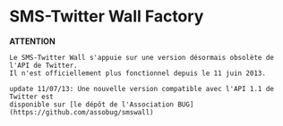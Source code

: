 SMS-Twitter Wall Factory
================================

__ATTENTION__

	Le SMS-Twitter Wall s'appuie sur une version désormais obsolète de l'API de Twitter.
	Il n'est officiellement plus fonctionnel depuis le 11 juin 2013.

	update 11/07/13: Une nouvelle version compatible avec l'API 1.1 de Twitter est
	disponible sur [le dépôt de l'Association BUG](https://github.com/assobug/smswall)

